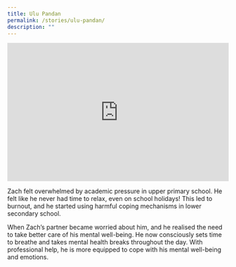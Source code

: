 ```yaml
---
title: Ulu Pandan
permalink: /stories/ulu-pandan/
description: ""
---
```

<iframe allowfullscreen="" allow="accelerometer; autoplay; clipboard-write; encrypted-media; gyroscope; picture-in-picture; web-share" frameborder="0" title="YouTube video player" src="https://www.youtube.com/embed/CN2Mq11XU1Q" height="315" width="100%"></iframe>

Zach felt overwhelmed by academic pressure in upper primary school. He felt like he never had time to relax, even on school holidays! This led to burnout, and he started using harmful coping mechanisms in lower secondary school. 

When Zach’s partner became worried about him, and he realised the need to take better care of his mental well-being. He now consciously sets time to breathe and takes mental health breaks throughout the day. With professional help, he is more equipped to cope with his mental well-being and emotions.